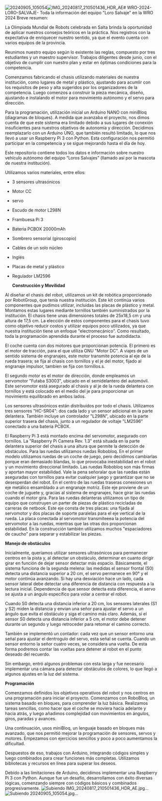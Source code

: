 ![20240905_105054](https://github.com/user-attachments/assets/b28c8818-1957-4613-b204-41e9ee13ed35)![IMG_20240817_210501436_HDR_AE](https://github.com/user-attachments/assets/cffe2ac8-6e65-4508-b61e-24e2332bcafa)# WRO-2024-LORO-SALVAJE-
Toda la información del equipo "Loro Salvaje" en la WRO 2024
Breve resumen:

La Olimpiada Mundial de Robots celebrada en Salta brinda la oportunidad de aplicar nuestros consejos teóricos en la práctica. Nos registros con la expectativa de enriquecer nuestro sentido, ya que el evento cuenta con varios equipos de la provincia.

Reunimos nuestro equipo según lo existente las reglas, compuesto por tres estudiantes y un maestro supervisor. Trabajos diligentes desde junio, con el objetivo de cumplir con nuestro plan y estar en óptimas condiciones para la competencia.

Comenzamos fabricando el chasis utilizando materiales de nuestra institución, como lugares de metal y plástico, ajustando para acumlir con los requisitos de peso y alta sugeridos por los organizadores de la competencia. Luego comenzos a construir la pieza mecánica, diseño, ajustando e instalando el motor para movimiento autónomo y el servo para dirección.

Para la programación, utilización inicial un Arduino NANO con miniBloq (diagramas de bloques). A medida que avanzaba el proyecto, nos dimos cuenta de que este sistema era limitado debido a sus lugares de conexión insuficientes para nuestros objetivos de autonomía y dirección. Decidimos reemplazarlo con un Arduino UNO, que también resultó limitado, lo que nos llevó a usar un Raspberry Pi 3 con Python. Esta configuración nos permitió participar en la competencia y se sigue mejorando hasta el día de hoy.

Este repositorio contiene todos los datos e información sobre nuestro vehículo autónomo del equipo “Loros Salvajes” (llamado así por la mascota de nuestra institución).

Utilizamos varios materiales, entre ellos:
- 3 sensores ultrasónicos
- Motor CC
- servo
- Escudo de motor L298N
- Frambuesa Pi 3
- Bateria PCBOX 20000mAh
- Sombrero sensorial (giroscopio)
- Cables de un solo núcleo
- Inglés
- Placas de metal y plástico
- Regulador LM2596

  **Construcción y Movilidad**

Al diseñar el chasis del robot, utilizamos un kit de robótica proporcionado por RobotGroup, que tenía nuestra institución. Este kit continúa varios componentes que pudimos utilizar, incluidas las placas de plástico y metal. Montamos estas lugares mediante tornillos también suministrados por la institución.
El chasis tiene unas dimensiones totales de 25x18,5 cm y una altura de 17,5 cm. La elección de estos componentes para el chasis tuvo como objetivo reducir costos y utilizar equipos poco utilizados, ya que nuestra institución tiene un enfoque "electromecánico". Como resultado, toda la programación aprendida durante el proceso fue autodidacta.

El coche cuenta con dos motores que proporcionan potencia. El primero es el motor de tracción, para el que utiliza ONU "Motor DC". A viajes de un sentido sistema de engranajes, este motor transmite potencia al eje de la rueda trasera; se fija al chasis con tornillos y el je del motor, fijado al engranaje impulsor, tambien se fija con tornillos.s.

El segundo motor es el motor de dirección, donde empleamos un servomotor "Futaba S3003", ubicado en el semidelantero del automóvil. Este servomotor está asegurado al chasis y al je de la rueda delantera con tornillos y está colocado en el medio del je para proporcionar un movimiento equilibrado en ambos lados.

Los sensores ultrasónicos están distribuidos por todo el chasis. Utilizamos tres sensores "HC-SR04": dos cada lado y un sensor adicional en la parte delantera. También incluye un controlador "L298N", ubicado en la parte superior trasera del chasis, junto a un regulador de voltaje "LM2596" conectado a una batería PCBOX.

El Raspberry Pi 3 está montado encima del servomotor, asegurado con tornillos. La "Raspberry Pi Camera Rev. 1.3" está situada en la parte delantera superior del chasis a una altura que permite la detección de obstáculos.
Para las ruedas utilizamos ruedas Robobloq. En el primer modelo utilizamos ruedas de un coche de juego, pero decidimos cambiarlas porque eran demasiado blandas, lo que provocaba inestabilidad en el robot y un movimiento direccional limitado. Las ruedas Robobloq son más firmas y aportan mayor estabilidad. Vale la pena señoralar que las ruedas están aseguradas con tornillos para evitar cualquier juego y garantizar que no se desesperdan del robot.
En el centro de las ruedas traseras conexiones un eje metálico ensamblado a un engranaje motriz. Este eje proviene de un coche de juguete y, gracias al sistema de engranajes, hace girar las ruedas cuando el motor gira.
Para las ruedas delanteras utilizamos un tipo de equipo que construyen un parter de piezas de plástico recicladas de carreras de netbook. Este eje consta de tres placas: una fijada al servomotor y dos placas de soporte paralelas para el eje vertical de la rueda. La placa conectada al servomotor transmiteeea la potencia del servomotor a las ruedas, mientras que las otras dos proporcionan estabilidad.
En la construcción también utilizamos muchos "espaciadores de caucho" para separar y estabilizar las piezas.

**Manejo de obstáculos**

Inicialmente, queríamos utilizar sensores ultrasónicos para permanecer centros en la pista y, al detectar un obstáculo, determinar en cuanto dirigir girar en función de dejar sensor detectar más espacio.
Básicamente, el sistema funciona de la segunda melena: las medidas el sensor frontal (S0) detecta una distancia superior a 20 cm, el servo permanece en 90° y el motor continúa avanzando. Si hay una desviación hace un lado, cada sensor lateral debe detectar una diferencia de distancia con respuesta a la lectura inicial. Dependencia de que sensor detecta esta diferencia, el servo se ajusta a un ángulo específico para volar a centrar el robot.

Cuando S0 detecta una distancia inferior a 20 cm, los sensores laterales (S1 y S2) miden la distancia y envian una señor para ajustar el servo a un ángulo que evita el obstáculo y siga el camino más claro. Además, si el sensor S0 detecta una distancia inferior a 5 cm, el motor debe detener durante un segundo y luego retroceder para retomar el camino correcto.

También se implementó un contador: cada vez que un sensor entorno una señal para ajustar el dentrogulo del servo, esta señal se cuenta. Cuando un sensor entorno la señor cuatro veces, se considera una vuelta. De esta forma podremos contar las vueltas para detener al robot en el punto deseado del recuerdo.

Sin embargo, entró algunos problemas con esta larga y fue necesario implementar una cámara para detectar obstáculos de colores, lo que llegó a algunos ajustes en la luz del sistema.

**Programación**

Comenzamos definidos los objetivos operativos del robot y nos centros en una programación para iniciar el proyecto. Comenzamos con RoboBloq, un sistema basado en bloques, para comprender la luz básica. Realizamos tareas sencillas, como hacer que el coche se moviera hacia adelante y hacia atrás, y luego añadimos complejidad con movimientos en ángulos, giros, paradas y avances.

Una continuación, usos miniBloq, un lenguaje basado en bloques más avanzado, que nos permitió mejorar la programación de sensores, servos y motores. Empezamos con ejercicios sencillos y poco a poco aumentamos la dificultad.

Despuestos de eso, trabajos con Arduino, integrando códigos simples y luego combinados para crear funciones más completas. Utilizamos bibliotecas y recursos en línea para superar los deseos.

Debido a las limitaciones de Arduino, decidimos implementar una Raspberry Pi 3 con Python. Aunque fue un desafío, desarrollamos con éxito diversas lógicas, comenzando siempre con códigos básicos y combinados progresivamente.
![Subiendo IMG_20240817_210501436_HDR_AE.jpg...]()
![Subiendo 20240905_105054.jpg...]()
